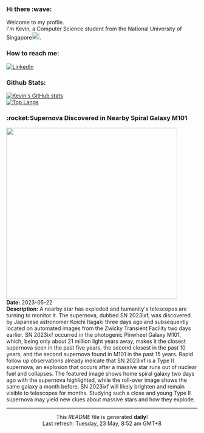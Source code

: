 <h3>Hi there :wave:</h3>

Welcome to my profile.   
I'm Kevin, a Computer Science student from the National University of Singapore<img src="https://img.icons8.com/color/96/000000/singapore-circular.png" width="20px"/>.</p>

<h3>How to reach me: </h3>
<a href="https://www.linkedin.com/in/kevin-foong/"><img alt="LinkedIn" src="https://img.shields.io/badge/linkedin-%230077B5.svg?&style=for-the-badge&logo=linkedin&logoColor=white" /></a> 

<h3>Github Stats: </h3> 

[![Kevin's GitHub stats](https://github-readme-stats.vercel.app/api?username=kevin9foong&theme=tokyonight)](https://github.com/anuraghazra/github-readme-stats) <br/>
[![Top Langs](https://github-readme-stats.vercel.app/api/top-langs/?username=kevin9foong&layout=compact&theme=tokyonight)](https://github.com/anuraghazra/github-readme-stats)

<h3>:rocket:Supernova Discovered in Nearby Spiral Galaxy M101</h3> 
<img width="450" src="https:&#x2F;&#x2F;apod.nasa.gov&#x2F;apod&#x2F;image&#x2F;2305&#x2F;M101Sn_Stocks_after_2560.jpg" /><br/>
<b>Date:</b> 2023-05-22<br/>
<b>Description:</b> A nearby star has exploded and humanity&#39;s telescopes are turning to monitor it.  The supernova, dubbed SN 2023ixf, was discovered by Japanese astronomer Koichi Itagaki three days ago and subsequently located on automated images from the Zwicky Transient Facility two days earlier.  SN 2023ixf occurred in the photogenic Pinwheel Galaxy M101, which, being only about 21 million light years away, makes it the closest supernova seen in the past five years, the second closest in the past 10 years, and the second supernova found in M101 in the past 15 years.  Rapid follow up observations already indicate that SN 2023ixf is a Type II supernova, an explosion that occurs after a massive star runs out of nuclear fuel and collapses.  The featured image shows home spiral galaxy two days ago with the supernova highlighted, while the roll-over image shows the same galaxy a month before. SN 2023ixf will likely brighten and remain visible to telescopes for months.  Studying such a close and young Type II supernova may yield new clues about massive stars and how they explode.<br/>

------------
<p align="center">This <i>README</i> file is generated <b>daily</b>!</br>
Last refresh: Tuesday, 23 May, 8:52 am GMT+8<br />
